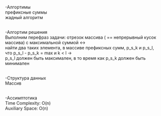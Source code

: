 -Алгортимы  
префиксные суммы  
жадный алгоритм  

\
-Алгортим решения  
  Выполним перефраз задачи:  отрезок массива ( ==  непрерывный кусок массива) с максимальной суммой <->  
  найти два таких элемента, в массиве префиксных сумм, p_s_k и p_s_l, что p_s_l - p_s_k = max и k < l ->  
  p_s_l должен быть максимален, в то время как p_s_k должен быть минимален 

\
-Структура данных  
Массив

\
-Ассимптотика  
Time Complexity: O(n)  
Auxiliary Space: O(n)  
